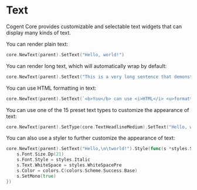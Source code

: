 # Text
      
Cogent Core provides customizable and selectable text widgets that can display many kinds of text.

You can render plain text:

```Go
core.NewText(parent).SetText("Hello, world!")
```

You can render long text, which will automatically wrap by default:

```Go
core.NewText(parent).SetText("This is a very long sentence that demonstrates how text content will overflow onto multiple lines when the size of the text exceeds the size of its surrounding container; text widgets are customizable widget that Cogent Core provides, allowing you to display many kinds of text")
```

You can use HTML formatting in text:

```Go
core.NewText(parent).SetText(`<b>You</b> can use <i>HTML</i> <u>formatting</u> inside of <b><i><u>Cogent Core</u></i></b> text, including <span style="color:red;background-color:yellow">custom styling</span> and <a href="https://example.com">links</a>`)
```

You can use one of the 15 preset text types to customize the appearance of text:

```Go
core.NewText(parent).SetType(core.TextHeadlineMedium).SetText("Hello, world!")
```

You can also use a styler to further customize the appearance of text:

```Go
core.NewText(parent).SetText("Hello,\n\tworld!").Style(func(s *styles.Style) {
    s.Font.Size.Dp(21)
    s.Font.Style = styles.Italic
    s.Text.WhiteSpace = styles.WhiteSpacePre
    s.Color = colors.C(colors.Scheme.Success.Base)
    s.SetMono(true)
})
```
